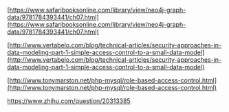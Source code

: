 [https://www.safaribooksonline.com/library/view/neo4j-graph-data/9781784393441/ch07.html](https://www.safaribooksonline.com/library/view/neo4j-graph-data/9781784393441/ch07.html)

[http://www.vertabelo.com/blog/technical-articles/security-approaches-in-data-modeling-part-1-simple-access-control-to-a-small-data-model](http://www.vertabelo.com/blog/technical-articles/security-approaches-in-data-modeling-part-1-simple-access-control-to-a-small-data-model)

[http://www.tonymarston.net/php-mysql/role-based-access-control.html](http://www.tonymarston.net/php-mysql/role-based-access-control.html)

https://www.zhihu.com/question/20313385

